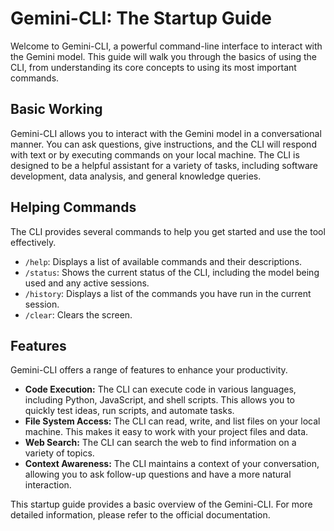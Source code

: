 # Gemini-CLI: The Startup Guide

Welcome to Gemini-CLI, a powerful command-line interface to interact with the Gemini model. This guide will walk you through the basics of using the CLI, from understanding its core concepts to using its most important commands.

## Basic Working

Gemini-CLI allows you to interact with the Gemini model in a conversational manner. You can ask questions, give instructions, and the CLI will respond with text or by executing commands on your local machine. The CLI is designed to be a helpful assistant for a variety of tasks, including software development, data analysis, and general knowledge queries.

## Helping Commands

The CLI provides several commands to help you get started and use the tool effectively.

*   `/help`: Displays a list of available commands and their descriptions.
*   `/status`: Shows the current status of the CLI, including the model being used and any active sessions.
*   `/history`: Displays a list of the commands you have run in the current session.
*   `/clear`: Clears the screen.

## Features

Gemini-CLI offers a range of features to enhance your productivity.

*   **Code Execution:** The CLI can execute code in various languages, including Python, JavaScript, and shell scripts. This allows you to quickly test ideas, run scripts, and automate tasks.
*   **File System Access:** The CLI can read, write, and list files on your local machine. This makes it easy to work with your project files and data.
*   **Web Search:** The CLI can search the web to find information on a variety of topics.
*   **Context Awareness:** The CLI maintains a context of your conversation, allowing you to ask follow-up questions and have a more natural interaction.

This startup guide provides a basic overview of the Gemini-CLI. For more detailed information, please refer to the official documentation.